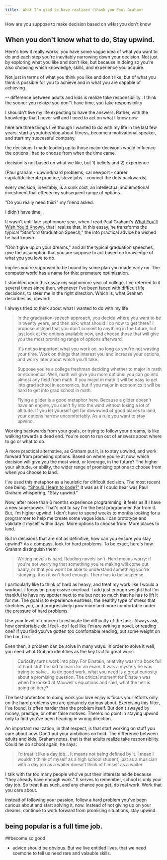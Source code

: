 ```yaml
---
title:  What I'm glad to have realized (thank you Paul Graham)
--- 
```


How are you suppose to make decision based on wHat you don't know

## When you don't know what to do, Stay upwind.


Here's how it really works: you have some vague idea of what you want to do and each step you're inevitably narrowing down your decision. Not just by exploring what you like and don't like, but because in doing so you're also choosing which knowledge, skills, and experience you acquire. 

Not just in terms of what you think you like and don't like, but of what you think is possible for you to achieve and in what you are capable of achieving. 



-- difference between adults and kids is realize take responsibility..
I think the sooner you relaize you don''t have time, you take responsibility


I shouldn't live my life expecting to have the answers. Rather, with the knowledge that I never will and I need to act on what I know now.

here are three things I've though I wanted to do with my life in the last few years: start a youtube/blog about fitness, become a motivational speaker, and start my successful company. 

the decisions I made leading up to those major decisions would influence the options I had to choose from when the time came. 


decision is not based on what we like, but 1) beliefs and 2) experience 

[Paul graham - upwind/hard problems, cal newport - career capital/deliberate practice, steve jobs - connect the dots backwards]

every decision, inevitably, is a sunk cost, an intellectual and emotional investment that effects my subsequent range of options. 


"Do you really need this?" my friend asked. 


I didn't have time. 



It wasn't until late sophomore year, when I read Paul Graham's [What You'll Wish You'd Known](http://www.paulgraham.com/hs.html), that I realize that. In this essay, he transforms the typical "Stanford Graduation Speech," the  into practical advice he wished he had known. 

"Don't give up on your dreams," and all the typical graduation speeches, give the assumption that you are suppose to act based on knowledge of what you you love to do.


implies you're supposed to be bound by some plan you made early on. The computer world has a name for this: premature optimization. 



I stumbled upon this essay my sophomore year of college. I've referred to it several times since then, whenever I've been faced with difficult life decisions, to steer me in the right direction. Which is, what Graham describes as, upwind: 




I always tried to think about what I wanted to do with my life 

>In the graduation-speech approach, you decide where you want to be in twenty years, and then ask: what should I do now to get there? I propose instead that you don't commit to anything in the future, but just look at the options available now, and choose those that will give you the most promising range of options afterward.
>
>It's not so important what you work on, so long as you're not wasting your time. Work on things that interest you and increase your options, and worry later about which you'll take.
>
>Suppose you're a college freshman deciding whether to major in math or economics. Well, math will give you more options: you can go into almost any field from math. If you major in math it will be easy to get into grad school in economics, but if you major in economics it will be hard to get into grad school in math.
>
>Flying a glider is a good metaphor here. Because a glider doesn't have an engine, you can't fly into the wind without losing a lot of altitude. If you let yourself get far downwind of good places to land, your options narrow uncomfortably. As a rule you want to stay upwind. 

Working backwards from your goals, or trying to follow your dreams, is like walking towards a dead end. You're soon to run out of answers about where to go or what to do.

A more practical alternative, as Graham put it, is to stay upwind, and work forward from promising options. Based on where you're at now, which decision will give you the most wind, or leverage, in the future? The higher your altitude, or ability, the wider range of promising options to choose from when you choose to land.

I've used this metaphor as a heuristic for difficult decision. The most recent one being, ["Should I learn to code?"](/TODO) It was as if I could hear was Paul Graham whispering, "Stay upwind." 

Now, after more than 6 months experience programming, it feels as if I have a new superpower. That's not to say I'm the best programmer. Far from it. But, I'm higher upwind. I don't have to spend weeks to months looking for a programmer to help me create some vague idea. I can prototype and validate it myself within days. More options to choose from. More places to land.

But in decisions that are not as definitive, how can you ensure you stay upwind? As a compass, look for hard problems. To be exact, here's how Graham distinguish them: 

> Writing novels is hard. Reading novels isn't. Hard means worry: if you're not worrying that something you're making will come out badly, or that you won't be able to understand something you're studying, then it isn't hard enough. There has to be suspense.

I particularly like to think of hard as heavy, and treat my work like I would a workout. I focus on progressive overload. I add just enough weight that I'm thankful to have my spotter next to me but not so much that he has to lift it for me. The goal is to experience eustress, the healthy type of stress that stretches you, and progressively grow more and more comfortable under the pressure of hard problems. 

Use your level of concern to estimate the difficulty of the task. Always ask,  how comfortable do I feel--do I feel like I'm are writing a novel, or reading one? If you find you've gotten too comfortable reading, put some weight on the bar, bro.

Even then, a problem can be solve in many ways. In order to solve it well, you need what Graham identifies as the key trait to great work: 

> Curiosity turns work into play. For Einstein, relativity wasn't a book full of hard stuff he had to learn for an exam. It was a mystery he was trying to solve....to do good work, what you need is a great curiosity about a promising question. The critical moment for Einstein was when he looked at Maxwell's equations and said, what the hell is going on here?

The best protection to doing work you love enjoy is focus your efforts only on the hard problems you are genuinely curious about. Exercising this filter, I've found, is often harder than the problem itself. But don't swayed by money, prestige, or other false motives. There's no point in staying upwind only to find you've been heading in wrong direction. 

An important realization, in that respect, is that start working on stuff you care about now. Don't put your ambitions on hold. The difference between adults and kids, Graham notes, that is that adults realize take responsibility. Could he do school again, he says: 

> I'd treat it like a day job... It means not being defined by it. I mean I wouldn't think of myself as a high school student, just as a musician with a day job as a waiter doesn't think of himself as a waiter. 

I talk with far too many people who've put their interests aside because "they already have enough work." It serves to remember, school is only your day job. So treat it as such, and any chance you get, do real work. Work that you care about. 

Instead of following your passion, follow a hard problem you've been curious about and start solving it, now. Instead of not giving up on your dreams, continue to work forward from promising situations, stay upwind. 




## being popular is a full time job. 
##become so good 
- advice should be obvious. But we live entitled lives. that we need soemone to tell us need rare and valauble skills.

